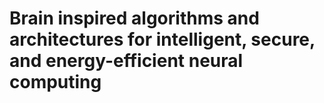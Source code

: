 # Brain inspired algorithms and architectures for intelligent, secure, and energy-efficient neural computing
